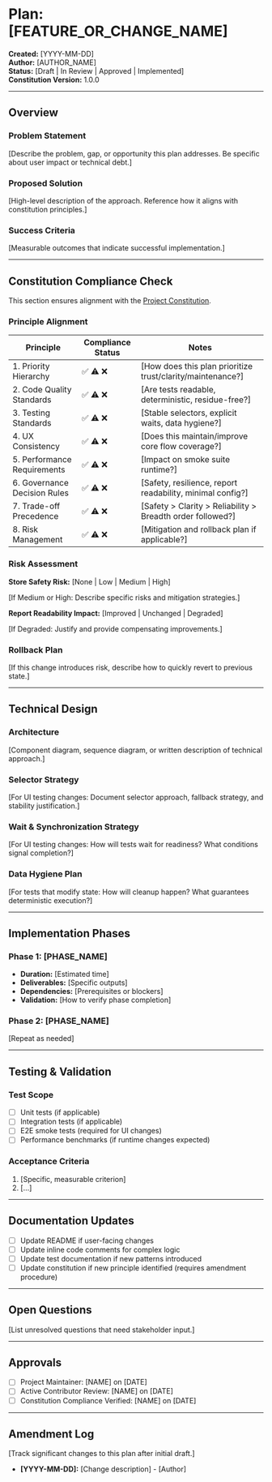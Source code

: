 # Plan: [FEATURE_OR_CHANGE_NAME]

**Created:** [YYYY-MM-DD]  
**Author:** [AUTHOR_NAME]  
**Status:** [Draft | In Review | Approved | Implemented]  
**Constitution Version:** 1.0.0

---

## Overview

### Problem Statement

[Describe the problem, gap, or opportunity this plan addresses. Be specific about user impact or technical debt.]

### Proposed Solution

[High-level description of the approach. Reference how it aligns with constitution principles.]

### Success Criteria

[Measurable outcomes that indicate successful implementation.]

---

## Constitution Compliance Check

This section ensures alignment with the [Project Constitution](../memory/constitution.md).

### Principle Alignment

| Principle | Compliance Status | Notes |
|-----------|------------------|-------|
| 1. Priority Hierarchy | ✅ ⚠️ ❌ | [How does this plan prioritize trust/clarity/maintenance?] |
| 2. Code Quality Standards | ✅ ⚠️ ❌ | [Are tests readable, deterministic, residue-free?] |
| 3. Testing Standards | ✅ ⚠️ ❌ | [Stable selectors, explicit waits, data hygiene?] |
| 4. UX Consistency | ✅ ⚠️ ❌ | [Does this maintain/improve core flow coverage?] |
| 5. Performance Requirements | ✅ ⚠️ ❌ | [Impact on smoke suite runtime?] |
| 6. Governance Decision Rules | ✅ ⚠️ ❌ | [Safety, resilience, report readability, minimal config?] |
| 7. Trade-off Precedence | ✅ ⚠️ ❌ | [Safety > Clarity > Reliability > Breadth order followed?] |
| 8. Risk Management | ✅ ⚠️ ❌ | [Mitigation and rollback plan if applicable?] |

### Risk Assessment

**Store Safety Risk:** [None | Low | Medium | High]

[If Medium or High: Describe specific risks and mitigation strategies.]

**Report Readability Impact:** [Improved | Unchanged | Degraded]

[If Degraded: Justify and provide compensating improvements.]

### Rollback Plan

[If this change introduces risk, describe how to quickly revert to previous state.]

---

## Technical Design

### Architecture

[Component diagram, sequence diagram, or written description of technical approach.]

### Selector Strategy

[For UI testing changes: Document selector approach, fallback strategy, and stability justification.]

### Wait & Synchronization Strategy

[For UI testing changes: How will tests wait for readiness? What conditions signal completion?]

### Data Hygiene Plan

[For tests that modify state: How will cleanup happen? What guarantees deterministic execution?]

---

## Implementation Phases

### Phase 1: [PHASE_NAME]

- **Duration:** [Estimated time]
- **Deliverables:** [Specific outputs]
- **Dependencies:** [Prerequisites or blockers]
- **Validation:** [How to verify phase completion]

### Phase 2: [PHASE_NAME]

[Repeat as needed]

---

## Testing & Validation

### Test Scope

- [ ] Unit tests (if applicable)
- [ ] Integration tests (if applicable)
- [ ] E2E smoke tests (required for UI changes)
- [ ] Performance benchmarks (if runtime changes expected)

### Acceptance Criteria

1. [Specific, measurable criterion]
2. [...]

---

## Documentation Updates

- [ ] Update README if user-facing changes
- [ ] Update inline code comments for complex logic
- [ ] Update test documentation if new patterns introduced
- [ ] Update constitution if new principle identified (requires amendment procedure)

---

## Open Questions

[List unresolved questions that need stakeholder input.]

---

## Approvals

- [ ] Project Maintainer: [NAME] on [DATE]
- [ ] Active Contributor Review: [NAME] on [DATE]
- [ ] Constitution Compliance Verified: [NAME] on [DATE]

---

## Amendment Log

[Track significant changes to this plan after initial draft.]

- **[YYYY-MM-DD]:** [Change description] - [Author]

